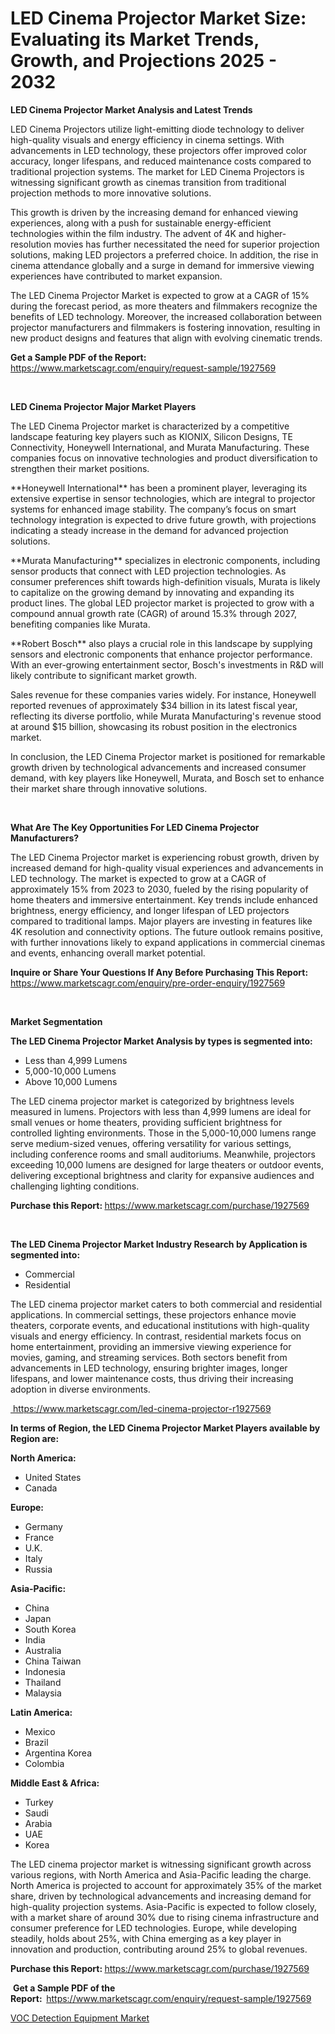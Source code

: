 <p><h1>LED Cinema Projector Market Size: Evaluating its Market Trends, Growth, and Projections 2025 - 2032</h1></p><p><strong>LED Cinema Projector Market Analysis and Latest Trends</strong></p>
<p><p>LED Cinema Projectors utilize light-emitting diode technology to deliver high-quality visuals and energy efficiency in cinema settings. With advancements in LED technology, these projectors offer improved color accuracy, longer lifespans, and reduced maintenance costs compared to traditional projection systems. The market for LED Cinema Projectors is witnessing significant growth as cinemas transition from traditional projection methods to more innovative solutions.</p><p>This growth is driven by the increasing demand for enhanced viewing experiences, along with a push for sustainable energy-efficient technologies within the film industry. The advent of 4K and higher-resolution movies has further necessitated the need for superior projection solutions, making LED projectors a preferred choice. In addition, the rise in cinema attendance globally and a surge in demand for immersive viewing experiences have contributed to market expansion.</p><p>The LED Cinema Projector Market is expected to grow at a CAGR of 15% during the forecast period, as more theaters and filmmakers recognize the benefits of LED technology. Moreover, the increased collaboration between projector manufacturers and filmmakers is fostering innovation, resulting in new product designs and features that align with evolving cinematic trends.</p></p>
<p><strong>Get a Sample PDF of the Report:&nbsp;</strong> <a href="https://www.marketscagr.com/enquiry/request-sample/1927569?utm_campaign=2010&utm_medium=2&utm_source=Github&utm_content=ia&utm_term=05032025&utm_id=led-cinema-projector">https://www.marketscagr.com/enquiry/request-sample/1927569</a></p>
<p>&nbsp;</p>
<p><strong>LED Cinema Projector Major Market Players</strong></p>
<p><p>The LED Cinema Projector market is characterized by a competitive landscape featuring key players such as KIONIX, Silicon Designs, TE Connectivity, Honeywell International, and Murata Manufacturing. These companies focus on innovative technologies and product diversification to strengthen their market positions.</p><p>**Honeywell International** has been a prominent player, leveraging its extensive expertise in sensor technologies, which are integral to projector systems for enhanced image stability. The company’s focus on smart technology integration is expected to drive future growth, with projections indicating a steady increase in the demand for advanced projection solutions.</p><p>**Murata Manufacturing** specializes in electronic components, including sensor products that connect with LED projection technologies. As consumer preferences shift towards high-definition visuals, Murata is likely to capitalize on the growing demand by innovating and expanding its product lines. The global LED projector market is projected to grow with a compound annual growth rate (CAGR) of around 15.3% through 2027, benefiting companies like Murata.</p><p>**Robert Bosch** also plays a crucial role in this landscape by supplying sensors and electronic components that enhance projector performance. With an ever-growing entertainment sector, Bosch's investments in R&D will likely contribute to significant market growth.</p><p>Sales revenue for these companies varies widely. For instance, Honeywell reported revenues of approximately $34 billion in its latest fiscal year, reflecting its diverse portfolio, while Murata Manufacturing's revenue stood at around $15 billion, showcasing its robust position in the electronics market.</p><p>In conclusion, the LED Cinema Projector market is positioned for remarkable growth driven by technological advancements and increased consumer demand, with key players like Honeywell, Murata, and Bosch set to enhance their market share through innovative solutions.</p></p>
<p>&nbsp;</p>
<p><strong>What Are The Key Opportunities For LED Cinema Projector Manufacturers?</strong></p>
<p><p>The LED Cinema Projector market is experiencing robust growth, driven by increased demand for high-quality visual experiences and advancements in LED technology. The market is expected to grow at a CAGR of approximately 15% from 2023 to 2030, fueled by the rising popularity of home theaters and immersive entertainment. Key trends include enhanced brightness, energy efficiency, and longer lifespan of LED projectors compared to traditional lamps. Major players are investing in features like 4K resolution and connectivity options. The future outlook remains positive, with further innovations likely to expand applications in commercial cinemas and events, enhancing overall market potential.</p></p>
<p><strong>Inquire or Share Your Questions If Any Before Purchasing This Report:</strong> <a href="https://www.marketscagr.com/enquiry/pre-order-enquiry/1927569?utm_campaign=2010&utm_medium=2&utm_source=Github&utm_content=ia&utm_term=05032025&utm_id=led-cinema-projector">https://www.marketscagr.com/enquiry/pre-order-enquiry/1927569</a></p>
<p>&nbsp;</p>
<p><strong>Market Segmentation</strong></p>
<p><strong>The LED Cinema Projector Market Analysis by types is segmented into:</strong></p>
<p><ul><li>Less than 4,999 Lumens</li><li>5,000-10,000 Lumens</li><li>Above 10,000 Lumens</li></ul></p>
<p><p>The LED cinema projector market is categorized by brightness levels measured in lumens. Projectors with less than 4,999 lumens are ideal for small venues or home theaters, providing sufficient brightness for controlled lighting environments. Those in the 5,000-10,000 lumens range serve medium-sized venues, offering versatility for various settings, including conference rooms and small auditoriums. Meanwhile, projectors exceeding 10,000 lumens are designed for large theaters or outdoor events, delivering exceptional brightness and clarity for expansive audiences and challenging lighting conditions.</p></p>
<p><strong>Purchase this Report:&nbsp;</strong><a href="https://www.marketscagr.com/purchase/1927569?utm_campaign=2010&utm_medium=2&utm_source=Github&utm_content=ia&utm_term=05032025&utm_id=led-cinema-projector">https://www.marketscagr.com/purchase/1927569</a></p>
<p>&nbsp;</p>
<p><strong>The LED Cinema Projector Market Industry Research by Application is segmented into:</strong></p>
<p><ul><li>Commercial</li><li>Residential</li></ul></p>
<p><p>The LED cinema projector market caters to both commercial and residential applications. In commercial settings, these projectors enhance movie theaters, corporate events, and educational institutions with high-quality visuals and energy efficiency. In contrast, residential markets focus on home entertainment, providing an immersive viewing experience for movies, gaming, and streaming services. Both sectors benefit from advancements in LED technology, ensuring brighter images, longer lifespans, and lower maintenance costs, thus driving their increasing adoption in diverse environments.</p></p>
<p><a href="https://www.marketscagr.com/led-cinema-projector-r1927569?utm_campaign=2010&utm_medium=2&utm_source=Github&utm_content=ia&utm_term=05032025&utm_id=led-cinema-projector">&nbsp;https://www.marketscagr.com/led-cinema-projector-r1927569</a></p>
<p><strong>In terms of Region, the LED Cinema Projector Market Players available by Region are:</strong></p>
<p>
    <p> <strong> North America: </strong>
        <ul>
            <li>United States</li>
            <li>Canada</li>
        </ul>
        </p> 
    <p> <strong> Europe: </strong>
        <ul>
            <li>Germany</li>
            <li>France</li>
            <li>U.K.</li>
            <li>Italy</li>
            <li>Russia</li>
        </ul>
        </p> 
    <p> <strong> Asia-Pacific: </strong>
        <ul>
            <li>China</li>
            <li>Japan</li>
            <li>South Korea</li>
            <li>India</li>
            <li>Australia</li>
            <li>China Taiwan</li>
            <li>Indonesia</li>
            <li>Thailand</li>
            <li>Malaysia</li>
        </ul>
        </p> 
    <p> <strong> Latin America: </strong>
        <ul>
            <li>Mexico</li>
            <li>Brazil</li>
            <li>Argentina Korea</li>
            <li>Colombia</li>
        </ul>
        </p> 
    <p> <strong> Middle East & Africa: </strong>
        <ul>
            <li>Turkey</li>
            <li>Saudi</li>
            <li>Arabia</li>
            <li>UAE</li>
            <li>Korea</li>
        </ul>
    </p>
    </p>
<p><p>The LED cinema projector market is witnessing significant growth across various regions, with North America and Asia-Pacific leading the charge. North America is projected to account for approximately 35% of the market share, driven by technological advancements and increasing demand for high-quality projection systems. Asia-Pacific is expected to follow closely, with a market share of around 30% due to rising cinema infrastructure and consumer preference for LED technologies. Europe, while developing steadily, holds about 25%, with China emerging as a key player in innovation and production, contributing around 25% to global revenues.</p></p>
<p><strong>Purchase this Report: </strong><a href="https://www.marketscagr.com/purchase/1927569?utm_campaign=2010&utm_medium=2&utm_source=Github&utm_content=ia&utm_term=05032025&utm_id=led-cinema-projector">https://www.marketscagr.com/purchase/1927569</a></p>
<p>&nbsp;<strong>Get a Sample PDF of the Report:&nbsp;&nbsp;</strong><a href="https://www.marketscagr.com/enquiry/request-sample/1927569?utm_campaign=2010&utm_medium=2&utm_source=Github&utm_content=ia&utm_term=05032025&utm_id=led-cinema-projector">https://www.marketscagr.com/enquiry/request-sample/1927569</a></p>
<p><strong></strong></p>
<p><p><a href="https://github.com/BryceTownsendr/Market-Research-Report-List-7/blob/main/voc-detection-equipment-market.md?utm_campaign=2010&utm_medium=2&utm_source=Github&utm_content=ia&utm_term=05032025&utm_id=led-cinema-projector">VOC Detection Equipment Market</a></p></p>